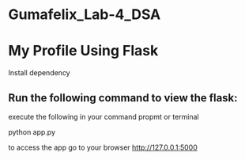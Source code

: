 # Gumafelix_Lab-4_DSA

# My Profile Using Flask

Install dependency
## Run the following command to view the flask:

execute the following in your command propmt or terminal

python app.py

to access the app go to your browser  http://127.0.0.1:5000
